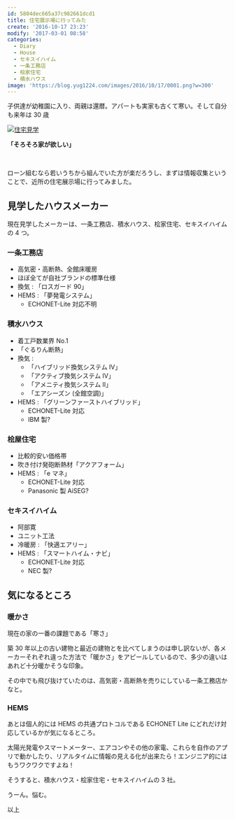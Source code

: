 ```yaml
---
id: 5804dec665a37c982661dcd1
title: 住宅展示場に行ってみた
create: '2016-10-17 23:23'
modify: '2017-03-01 08:58'
categories:
  - Diary
  - House
  - セキスイハイム
  - 一条工務店
  - 桧家住宅
  - 積水ハウス
image: 'https://blog.yug1224.com/images/2016/10/17/0001.png?w=300'
---
```


子供達が幼稚園に入り、両親は還暦。アパートも実家も古くて寒い。そして自分も来年は 30 歳

[![住宅見学][​0001tmb]][0001]

[0001]: /images/2016/10/17/0001.png
[​0001tmb]: /images/2016/10/17/0001.png?w=500

**「そろそろ家が欲しい」**

​

ローン組むなら若いうちから組んでいた方が楽だろうし、まずは情報収集ということで、近所の住宅展示場に行ってみました。

<!-- more -->

## 見学したハウスメーカー

現在見学したメーカーは、一条工務店、積水ハウス、桧家住宅、セキスイハイムの 4 つ。
​

### 一条工務店

- 高気密・高断熱、全館床暖房
- ほぼ全てが自社ブランドの標準仕様
- 換気 : 「ロスガード 90」
- HEMS : 「夢発電システム」
  - ECHONET-Lite 対応不明

### 積水ハウス ​

- 着工戸数業界 No.1
- 「ぐるりん断熱」
- 換気 :
  - 「ハイブリッド換気システム Ⅳ」
  - 「アクティブ換気システム Ⅳ」
  - 「アメニティ換気システム Ⅱ」
  - 「エアシーズン (全館空調)」
- HEMS : 「グリーンファーストハイブリッド」
  - ECHONET-Lite 対応
  - IBM 製?

### 桧屋住宅

- 比較的安い価格帯
- 吹き付け発砲断熱材「アクアフォーム」
- HEMS : 「e マネ」
  - ECHONET-Lite 対応
  - Panasonic 製 AiSEG?

### セキスイハイム

- 阿部寛
- ユニット工法
- 冷暖房 : 「快適エアリー」
- HEMS : 「スマートハイム・ナビ」
  - ECHONET-Lite 対応
  - NEC 製?

## 気になるところ

### 暖かさ

現在の家の一番の課題である「寒さ」

築 30 年以上の古い建物と最近の建物とを比べてしまうのは申し訳ないが、各メーカーそれぞれ違った方法で「暖かさ」をアピールしているので、多少の違いはあれど十分暖かそうな印象。

その中でも飛び抜けていたのは、高気密・高断熱を売りにしている一条工務店かなと。

### HEMS

あとは個人的には HEMS の共通プロトコルである ECHONET Lite にどれだけ対応しているかが気になるところ。

太陽光発電やスマートメーター、エアコンやその他の家電、これらを自作のアプリで動かしたり、リアルタイムに情報の見える化が出来たら！エンジニア的にはもうワクワクですよね！

そうすると、積水ハウス・桧家住宅・セキスイハイムの 3 社。

うーん。悩む。

以上
